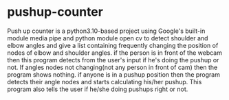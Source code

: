 # pushup-counter
Push up counter is a python3.10-based project using Google's built-in module media pipe and python module open cv to detect shoulder and elbow angles and give a list containing frequently changing the position of nodes of elbow and shoulder angles. if the person is in front of the webcam then this program detects from the user's input if he's doing the pushup or not. If angles nodes not changing(not any person in front of cam) then the program shows nothing. if anyone is in a pushup position then the program detects their angle nodes and starts calculating his/her pushup. This program also tells the user if he/she doing pushups right or not.
